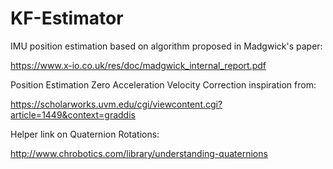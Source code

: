 # KF-Estimator

IMU position estimation based on algorithm proposed in Madgwick's paper:

https://www.x-io.co.uk/res/doc/madgwick_internal_report.pdf

Position Estimation Zero Acceleration Velocity Correction inspiration from:

https://scholarworks.uvm.edu/cgi/viewcontent.cgi?article=1449&context=graddis

Helper link on Quaternion Rotations:

http://www.chrobotics.com/library/understanding-quaternions
